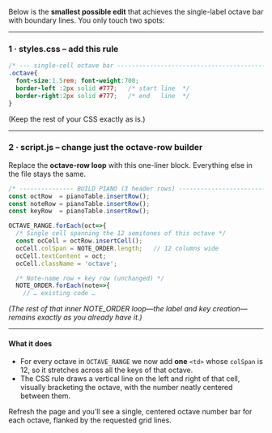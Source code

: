 Below is the **smallest possible edit** that achieves the single-label octave bar with boundary lines.
You only touch two spots:

---

### 1 · styles.css – add this rule

```css
/* --- single-cell octave bar ----------------------------------------- */
.octave{
  font-size:1.5rem; font-weight:700;
  border-left :2px solid #777;   /* start line  */
  border-right:2px solid #777;   /* end   line  */
}
```

(Keep the rest of your CSS exactly as is.)

---

### 2 · script.js – change just the octave-row builder

Replace the **octave-row loop** with this one-liner block. Everything else in the file stays the same.

```js
/* --------------- BUILD PIANO (3 header rows) ------------------------ */
const octRow  = pianoTable.insertRow();
const noteRow = pianoTable.insertRow();
const keyRow  = pianoTable.insertRow();

OCTAVE_RANGE.forEach(oct=>{
  /* Single cell spanning the 12 semitones of this octave */
  const ocCell = octRow.insertCell();
  ocCell.colSpan = NOTE_ORDER.length;   // 12 columns wide
  ocCell.textContent = oct;
  ocCell.className = 'octave';

  /* Note-name row + key row (unchanged) */
  NOTE_ORDER.forEach(note=>{
    // … existing code …
```

*(The rest of that inner NOTE\_ORDER loop—the label and key creation—remains exactly as you already have it.)*

---

#### What it does

* For every octave in `OCTAVE_RANGE` we now add **one** `<td>` whose `colSpan` is 12, so it stretches across all the keys of that octave.
* The CSS rule draws a vertical line on the left and right of that cell, visually bracketing the octave, with the number neatly centered between them.

Refresh the page and you’ll see a single, centered octave number bar for each octave, flanked by the requested grid lines.
